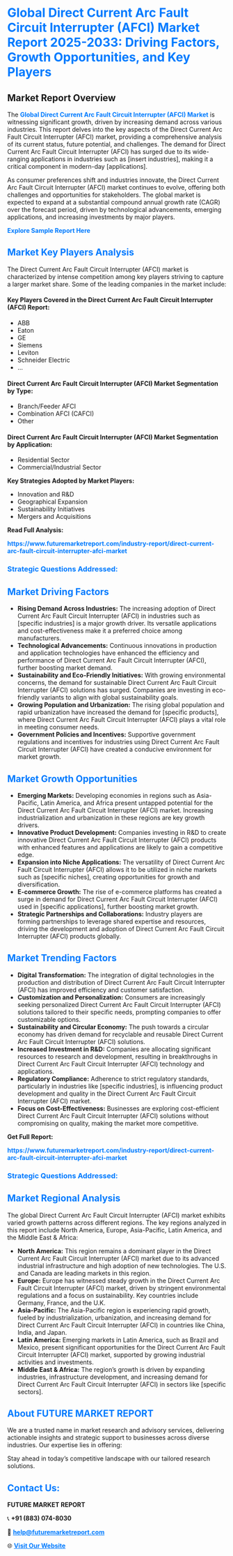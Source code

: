<h1 style="color: #007BFF;">Global Direct Current Arc Fault Circuit Interrupter (AFCI) Market Report 2025-2033: Driving Factors, Growth Opportunities, and Key Players</h1>

<section id="overview">
<h2>Market Report Overview</h2>
<p>The <a href="https://www.futuremarketreport.com/industry-report/direct-current-arc-fault-circuit-interrupter-afci-market" style="color: #007BFF; text-decoration: none;"><strong>Global Direct Current Arc Fault Circuit Interrupter (AFCI) Market</strong></a> is witnessing significant growth, driven by increasing demand across various industries. This report delves into the key aspects of the Direct Current Arc Fault Circuit Interrupter (AFCI) market, providing a comprehensive analysis of its current status, future potential, and challenges. The demand for Direct Current Arc Fault Circuit Interrupter (AFCI) has surged due to its wide-ranging applications in industries such as [insert industries], making it a critical component in modern-day [applications].</p>
<p>As consumer preferences shift and industries innovate, the Direct Current Arc Fault Circuit Interrupter (AFCI) market continues to evolve, offering both challenges and opportunities for stakeholders. The global market is expected to expand at a substantial compound annual growth rate (CAGR) over the forecast period, driven by technological advancements, emerging applications, and increasing investments by major players.</p>
</section>

<section id="overview">
<p><a href="https://www.futuremarketreport.com/request-sample/reportId=107186" style="color: #007BFF; text-decoration: none;"><strong>Explore Sample Report Here</strong></a></p>
</section>

<section id="key-players">
<h2 style="color: #007BFF;">Market Key Players Analysis</h2>
<p>The Direct Current Arc Fault Circuit Interrupter (AFCI) market is characterized by intense competition among key players striving to capture a larger market share. Some of the leading companies in the market include:</p>
<h4>Key Players Covered in the Direct Current Arc Fault Circuit Interrupter (AFCI) Report:</h4>
<ul><li>ABB</li><li>Eaton</li><li>GE</li><li>Siemens</li><li>Leviton</li><li>Schneider Electric</li><li>...</li></ul>
<h4>Direct Current Arc Fault Circuit Interrupter (AFCI) Market Segmentation by Type:</h4>
<ul><li>Branch/Feeder AFCI</li><li>Combination AFCI (CAFCI)</li><li>Other</li></ul>

<h4>Direct Current Arc Fault Circuit Interrupter (AFCI) Market Segmentation by Application:</h4>
<ul><li>Residential Sector</li><li>Commercial/Industrial Sector</li></ul>
<p><strong>Key Strategies Adopted by Market Players:</strong></p>
<ul>
<li>Innovation and R&D</li>
<li>Geographical Expansion</li>
<li>Sustainability Initiatives</li>
<li>Mergers and Acquisitions</li>
</ul>
</section>

<section>
<p><strong>Read Full Analysis: </strong></p><a href="https://www.futuremarketreport.com/industry-report/direct-current-arc-fault-circuit-interrupter-afci-market" style="color: #007BFF; text-decoration: none;"><strong>https://www.futuremarketreport.com/industry-report/direct-current-arc-fault-circuit-interrupter-afci-market</strong></a>
<h3 style="color: #007BFF;">Strategic Questions Addressed:</h3>
</section>

<section id="driving-factors">
<h2 style="color: #007BFF;">Market Driving Factors</h2>
<ul>
<li><strong>Rising Demand Across Industries:</strong> The increasing adoption of Direct Current Arc Fault Circuit Interrupter (AFCI) in industries such as [specific industries] is a major growth driver. Its versatile applications and cost-effectiveness make it a preferred choice among manufacturers.</li>
<li><strong>Technological Advancements:</strong> Continuous innovations in production and application technologies have enhanced the efficiency and performance of Direct Current Arc Fault Circuit Interrupter (AFCI), further boosting market demand.</li>
<li><strong>Sustainability and Eco-Friendly Initiatives:</strong> With growing environmental concerns, the demand for sustainable Direct Current Arc Fault Circuit Interrupter (AFCI) solutions has surged. Companies are investing in eco-friendly variants to align with global sustainability goals.</li>
<li><strong>Growing Population and Urbanization:</strong> The rising global population and rapid urbanization have increased the demand for [specific products], where Direct Current Arc Fault Circuit Interrupter (AFCI) plays a vital role in meeting consumer needs.</li>
<li><strong>Government Policies and Incentives:</strong> Supportive government regulations and incentives for industries using Direct Current Arc Fault Circuit Interrupter (AFCI) have created a conducive environment for market growth.</li>
</ul>
</section>

<section id="growth-opportunities">
<h2 style="color: #007BFF;">Market Growth Opportunities</h2>
<ul>
<li><strong>Emerging Markets:</strong> Developing economies in regions such as Asia-Pacific, Latin America, and Africa present untapped potential for the Direct Current Arc Fault Circuit Interrupter (AFCI) market. Increasing industrialization and urbanization in these regions are key growth drivers.</li>
<li><strong>Innovative Product Development:</strong> Companies investing in R&D to create innovative Direct Current Arc Fault Circuit Interrupter (AFCI) products with enhanced features and applications are likely to gain a competitive edge.</li>
<li><strong>Expansion into Niche Applications:</strong> The versatility of Direct Current Arc Fault Circuit Interrupter (AFCI) allows it to be utilized in niche markets such as [specific niches], creating opportunities for growth and diversification.</li>
<li><strong>E-commerce Growth:</strong> The rise of e-commerce platforms has created a surge in demand for Direct Current Arc Fault Circuit Interrupter (AFCI) used in [specific applications], further boosting market growth.</li>
<li><strong>Strategic Partnerships and Collaborations:</strong> Industry players are forming partnerships to leverage shared expertise and resources, driving the development and adoption of Direct Current Arc Fault Circuit Interrupter (AFCI) products globally.</li>
</ul>
</section>

<section id="trending-factors">
<h2 style="color: #007BFF;">Market Trending Factors</h2>
<ul>
<li><strong>Digital Transformation:</strong> The integration of digital technologies in the production and distribution of Direct Current Arc Fault Circuit Interrupter (AFCI) has improved efficiency and customer satisfaction.</li>
<li><strong>Customization and Personalization:</strong> Consumers are increasingly seeking personalized Direct Current Arc Fault Circuit Interrupter (AFCI) solutions tailored to their specific needs, prompting companies to offer customizable options.</li>
<li><strong>Sustainability and Circular Economy:</strong> The push towards a circular economy has driven demand for recyclable and reusable Direct Current Arc Fault Circuit Interrupter (AFCI) solutions.</li>
<li><strong>Increased Investment in R&D:</strong> Companies are allocating significant resources to research and development, resulting in breakthroughs in Direct Current Arc Fault Circuit Interrupter (AFCI) technology and applications.</li>
<li><strong>Regulatory Compliance:</strong> Adherence to strict regulatory standards, particularly in industries like [specific industries], is influencing product development and quality in the Direct Current Arc Fault Circuit Interrupter (AFCI) market.</li>
<li><strong>Focus on Cost-Effectiveness:</strong> Businesses are exploring cost-efficient Direct Current Arc Fault Circuit Interrupter (AFCI) solutions without compromising on quality, making the market more competitive.</li>
</ul>
</section>

<section>
<p><strong>Get Full Report: </strong></p><a href="https://www.futuremarketreport.com/industry-report/direct-current-arc-fault-circuit-interrupter-afci-market" style="color: #007BFF; text-decoration: none;"><strong>https://www.futuremarketreport.com/industry-report/direct-current-arc-fault-circuit-interrupter-afci-market</strong></a>
<h3 style="color: #007BFF;">Strategic Questions Addressed:</h3>
</section>


<section id="regional-analysis">
<h2 style="color: #007BFF;">Market Regional Analysis</h2>
<p>The global Direct Current Arc Fault Circuit Interrupter (AFCI) market exhibits varied growth patterns across different regions. The key regions analyzed in this report include North America, Europe, Asia-Pacific, Latin America, and the Middle East & Africa:</p>
<ul>
<li><strong>North America:</strong> This region remains a dominant player in the Direct Current Arc Fault Circuit Interrupter (AFCI) market due to its advanced industrial infrastructure and high adoption of new technologies. The U.S. and Canada are leading markets in this region.</li>
<li><strong>Europe:</strong> Europe has witnessed steady growth in the Direct Current Arc Fault Circuit Interrupter (AFCI) market, driven by stringent environmental regulations and a focus on sustainability. Key countries include Germany, France, and the U.K.</li>
<li><strong>Asia-Pacific:</strong> The Asia-Pacific region is experiencing rapid growth, fueled by industrialization, urbanization, and increasing demand for Direct Current Arc Fault Circuit Interrupter (AFCI) in countries like China, India, and Japan.</li>
<li><strong>Latin America:</strong> Emerging markets in Latin America, such as Brazil and Mexico, present significant opportunities for the Direct Current Arc Fault Circuit Interrupter (AFCI) market, supported by growing industrial activities and investments.</li>
<li><strong>Middle East & Africa:</strong> The region’s growth is driven by expanding industries, infrastructure development, and increasing demand for Direct Current Arc Fault Circuit Interrupter (AFCI) in sectors like [specific sectors].</li>
</ul>
</section>

<footer>
<h2 style="color: #007BFF;">About FUTURE MARKET REPORT</h2>
<p>We are a trusted name in market research and advisory services, delivering actionable insights and strategic support to businesses across diverse industries. Our expertise lies in offering:</p>

<p>Stay ahead in today’s competitive landscape with our tailored research solutions.</p>

<h2 style="color: #007BFF;">Contact Us:</h2>
<p><strong>FUTURE MARKET REPORT</strong></p>
<p>📞 <strong>+91 (883) 074-8030</strong></p>
<p>📧 <strong><a href="mailto:help@futuremarketreport.com" style="color: #007BFF;">help@futuremarketreport.com</a></strong></p>
<p>🌐 <strong><a href="https://www.futuremarketreport.com/" style="color: #007BFF;">Visit Our Website</a></strong></p>
</footer>